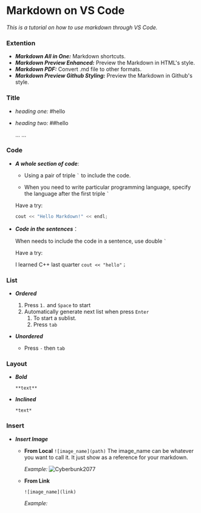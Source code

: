 # Markdown on VS Code

*This is a tutorial on how to use markdown through VS Code.*

### **Extention**

- ***Markdown All in One:*** Markdown shortcuts.
- ***Markdown Preview Enhanced:*** Preview the Markdown in HTML's style. 
- ***Markdown PDF:*** Convert .md file to other formats. 
- ***Markdown Preview Github Styling:*** Preview the Markdown in Github's style.
 
### **Title**

- *heading one:* #hello
- *heading two:* ##hello
  
  ... ...

### **Code**

- ***A whole section of code***: 

    - Using a pair of triple `` ` `` to include the code. 

    - When you need to write particular programming language, specify the language after the first triple `` ` ``
      
    Have a try:

    ```c++
    cout << "Hello Markdown!" << endl;
    ```

- ***Code in the sentences***：

    When needs to include the code in a sentence, use double `` ` ``

    Have a try:

    I learned C++ last quarter ``cout << "hello"； ``

### **List**

- ***Ordered***
  1. Press ```1.``` and ```Space``` to start
  2. Automatically generate next list when press ```Enter```
     1. To start a sublist.
     2. Press ```tab```

- ***Unordered***
  - Press ```-``` then ```tab```

### **Layout**

- ***Bold***
  
  ```**text**```

- ***Inclined***

  ```*text*```

### **Insert**

- ***Insert Image***
  
  - **From Local**
  ```![image_name](path)```
  The image_name can be whatever you want to call it. It just show as a reference for your markdown.

    *Example:*
    ![Cyberbunk2077](a/1.png)
  
  - **From Link**
  
    ```![image_name](link)```

    *Example:*
    

       
  
